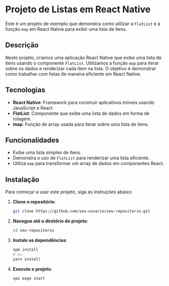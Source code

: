 # Projeto de Listas em React Native

Este é um projeto de exemplo que demonstra como utilizar a `FlatList` e a função `map` em React Native para exibir uma lista de itens.

## Descrição

Neste projeto, criamos uma aplicação React Native que exibe uma lista de itens usando o componente `FlatList`. Utilizamos a função `map` para iterar sobre os dados e renderizar cada item na lista. O objetivo é demonstrar como trabalhar com listas de maneira eficiente em React Native.

## Tecnologias

- **React Native**: Framework para construir aplicativos móveis usando JavaScript e React.
- **FlatList**: Componente que exibe uma lista de dados em forma de rolagem.
- **map**: Função de array usada para iterar sobre uma lista de itens.

## Funcionalidades

- Exibe uma lista simples de itens.
- Demonstra o uso de `FlatList` para renderizar uma lista eficiente.
- Utiliza `map` para transformar um array de dados em componentes React.

## Instalação

Para começar a usar este projeto, siga as instruções abaixo:

1. **Clone o repositório**:
   ```bash
   git clone https://github.com/seu-usuario/seu-repositorio.git

2. **Navegue até o diretório do projeto**:

   ```bash
   cd seu-repositorio

3. **Instale as dependências**:

     ```bash
     npm install
     # ou
     yarn install

4. **Execute o projeto**:

     ```bash
     npx expo start
